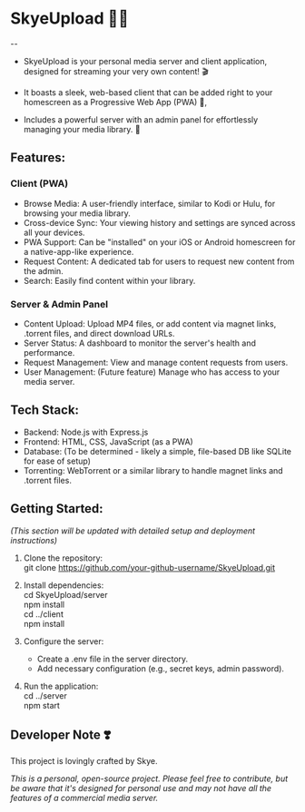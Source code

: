 # SkyeUpload 🔺🔻

--

- SkyeUpload is your personal media server and client application, designed for streaming your very own content\! 🎬 

- It boasts a sleek, web-based client that can be added right to your homescreen as a Progressive Web App (PWA) 📱,   
    
- Includes a powerful server with an admin panel for effortlessly managing your media library. 💖


## Features:

### Client (PWA)

* Browse Media: A user-friendly interface, similar to Kodi or Hulu, for browsing your media library.  
* Cross-device Sync: Your viewing history and settings are synced across all your devices.  
* PWA Support: Can be "installed" on your iOS or Android homescreen for a native-app-like experience.  
* Request Content: A dedicated tab for users to request new content from the admin.  
* Search: Easily find content within your library.

### Server & Admin Panel

* Content Upload: Upload MP4 files, or add content via magnet links, .torrent files, and direct download URLs.  
* Server Status: A dashboard to monitor the server's health and performance.  
* Request Management: View and manage content requests from users.  
* User Management: (Future feature) Manage who has access to your media server.

## Tech Stack:

* Backend: Node.js with Express.js  
* Frontend: HTML, CSS, JavaScript (as a PWA)  
* Database: (To be determined \- likely a simple, file-based DB like SQLite for ease of setup)  
* Torrenting: WebTorrent or a similar library to handle magnet links and .torrent files.

## Getting Started:

*(This section will be updated with detailed setup and deployment instructions)*

1. Clone the repository:  
   git clone https://github.com/your-github-username/SkyeUpload.git

2. Install dependencies:  
   cd SkyeUpload/server  
   npm install  
   cd ../client  
   npm install

3. Configure the server:  
   * Create a .env file in the server directory.  
   * Add necessary configuration (e.g., secret keys, admin password).  
4. Run the application:  
   cd ../server  
   npm start

## Developer Note ❣️

This project is lovingly crafted by Skye.

*This is a personal, open-source project. Please feel free to contribute, but be aware that it's designed for personal use and may not have all the features of a commercial media server.*
